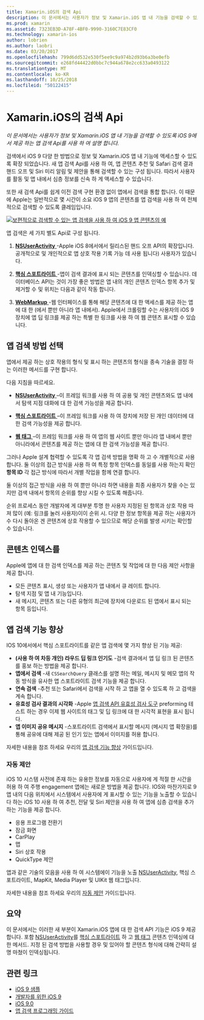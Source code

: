 ```yaml
---
title: Xamarin.iOS의 검색 Api
description: 이 문서에서는 사용자가 정보 및 Xamarin.iOS 앱 내 기능을 검색할 수 있도록 iOS 9에서 제공 하는 새 앱 검색 Api를 사용 하 여 설명 합니다.
ms.prod: xamarin
ms.assetid: 7323EB3D-A78F-4BF0-9990-3160C7E83CF0
ms.technology: xamarin-ios
author: lobrien
ms.author: laobri
ms.date: 03/20/2017
ms.openlocfilehash: 799d6dd532e530f5ee9c9a974b2d93b6a3be0efb
ms.sourcegitcommit: e268fd44422d0bbc7c944a678e2cc633a0493122
ms.translationtype: MT
ms.contentlocale: ko-KR
ms.lasthandoff: 10/25/2018
ms.locfileid: "50122415"
---
```

# <a name="search-apis-in-xamarinios"></a>Xamarin.iOS의 검색 Api

_이 문서에서는 사용자가 정보 및 Xamarin.iOS 앱 내 기능을 검색할 수 있도록 iOS 9에서 제공 하는 앱 검색 Api를 사용 하 여 설명 합니다._

검색에서 iOS 9 다양 한 방법으로 정보 및 Xamarin.iOS 앱 내 기능에 액세스할 수 있도록 확장 되었습니다. 새 앱 검색 Api를 사용 하 여, 앱 콘텐츠 추천 및 Safari 검색 결과 핸드 오프 및 Siri 미리 알림 및 제안을 통해 검색할 수 있는 구성 됩니다. 따라서 사용자를 활동 및 앱 내에서 심층 정보를 신속 하 게 액세스할 수 있습니다.

또한 새 검색 Api를 쉽게 이전 검색 구현 환경 없이 앱에서 검색을 통합 합니다. 이 때문에 Apple는 일반적으로 몇 시간이 소요 iOS 9 앱의 콘텐츠를 앱 검색을 사용 하 여 전체적으로 검색할 수 있도록 클레임입니다.

[![](images/intro01.png "보편적으로 검색할 수 있는 앱 검색을 사용 하 여 iOS 9 앱 콘텐츠의 예")](images/intro01.png#lightbox)

앱 검색은 세 가지 별도 Api로 구성 됩니다.

1. [**NSUserActivity** ](nsuseractivity.md) -Apple iOS 8에서에서 릴리스된 핸드 오프 API의 확장입니다. 공개적으로 및 개인적으로 앱 상호 작용 기록 가능 데 사용 됩니다) 사용자가 있습니다.

2. [**핵심 스포트라이트** ](corespotlight.md) -앱이 검색 결과에 표시 되는 콘텐츠를 인덱싱할 수 있습니다. 데이터베이스 API는 것이 가장 좋은 방법은 앱 내의 개인 콘텐츠 인덱스 항목 추가 및 제거할 수 및 위치는 다음과 같이 작동 합니다.

3. [**WebMarkup** ](web-markup.md) -웹 인터페이스를 통해 해당 콘텐츠에 대 한 액세스를 제공 하는 앱에 대 한 (에서 뿐만 아니라 앱 내에서). Apple에서 크롤링할 수는 사용자의 iOS 9 장치에 앱 딥 링크를 제공 하는 특별 한 링크를 사용 하 여 웹 콘텐츠 표시할 수 있습니다.

## <a name="selecting-an-app-search-approach"></a>앱 검색 방법 선택

앱에서 제공 하는 상호 작용의 형식 및 표시 하는 콘텐츠의 형식을 종속 기술을 결정 하는 이러한 메서드를 구현 합니다.

다음 지침을 따르세요.

- [**NSUserActivity** ](nsuseractivity.md) –이 프레임 워크를 사용 하 여 공용 및 개인 콘텐츠와도 앱 내에서 탐색 지점 대화에 대 한 검색 가능성을 제공 합니다.

- [**핵심 스포트라이트** ](corespotlight.md) –이 프레임 워크를 사용 하 여 장치에 저장 된 개인 데이터에 대 한 검색 가능성을 제공 합니다.

- [**웹 태그** ](web-markup.md) –이 프레임 워크를 사용 하 여 앱의 웹 사이트 뿐만 아니라 앱 내에서 뿐만 아니라에서 콘텐츠를 제공 하는 앱에 대 한 검색 가능성을 제공 합니다.

그러나 Apple 설계 협력할 수 있도록 각 앱 검색 방법을 명확 하 고 수 개별적으로 사용 합니다. 둘 이상의 접근 방식을 사용 하 여 특정 항목 인덱스를 동일를 사용 하는지 확인 **항목 ID** 각 접근 방식에 따라서 개별 작업을 함께 연결 합니다.

둘 이상의 접근 방식을 사용 하 여 뿐만 아니라 하면 내용을 최종 사용자가 찾을 수는 있지만 검색 내에서 항목의 순위를 향상 시킬 수 있도록 해줍니다.

순위 프로세스 동안 개발자에 게 대부분 투명 한 사용자 지정된 된 항목과 상호 작용 따져 많이 (예: 링크를 눌러 사용자)이이 순위 시.
다양 한 정보 항목을 제공 하는 사용자가 수 다시 돌아온 겐 콘텐츠에 상호 작용할 수 있으므로 해당 순위를 발생 시키는 확인할 수 있습니다.

## <a name="what-content-to-index"></a>콘텐츠 인덱스를

Apple에 앱에 대 한 검색 인덱스를 제공 하는 콘텐츠 및 작업에 대 한 다음 제안 사항을 제공 합니다.

 - 모든 콘텐츠 표시, 생성 또는 사용자가 앱 내에서 큐 레이트 합니다.
 - 탐색 지점 및 앱 내 기능입니다.
 - 새 메시지, 콘텐츠 또는 다른 유형의 최근에 장치에 다운로드 된 앱에서 표시 되는 항목 등입니다.

## <a name="app-search-enhancements"></a>앱 검색 기능 향상

IOS 10에서에서 핵심 스포트라이트를 같은 앱 검색에 몇 가지 향상 된 기능 제공:

- **(사용 하 여 차등 개인) 라우드 딥 링크 인기도** -검색 결과에서 앱 딥 링크 된 콘텐츠를 홍보 하는 방법을 제공 합니다.
- **앱에서 검색** -새 `CSSearchQuery` 클래스를 설명 하는 메일, 메시지 및 메모 앱의 작동 방식을 유사한 앱 스포트라이트 검색 기능을 제공 합니다.
- **연속 검색** -추천 또는 Safari에서 검색을 시작 하 고 앱을 열 수 있도록 하 고 검색을 계속 합니다.
- **유효성 검사 결과의 시각화** -Apple [앱 검색 API 유효성 검사 도구](https://search.developer.apple.com/appsearch-validation-tool) preforming 테스트 하는 경우 이제 웹 사이트의 태그 및 딥 링크에 대 한 시각적 표현을 표시 됩니다.
- **앱 이미지 공유 메시지** -스포트라이트 검색에서 표시할 메시지 (메시지 앱 확장을)를 통해 공유에 대해 제공 된 인기 있는 앱에서 이미지를 허용 합니다.

자세한 내용을 참조 하세요 우리의 [앱 검색 기능 향상](~/ios/platform/search/app-search-enhancements.md) 가이드입니다.

### <a name="proactive-suggestions"></a>자동 제안

iOS 10 시스템 사전에 존재 하는 유용한 정보를 자동으로 사용자에 게 적절 한 시간을 허용 하 여 주행 engagement 앱에는 새로운 방법을 제공 합니다. IOS와 마찬가지로 9 앱 내의 다음 위치에서 시스템에서 사용자에 게 표시할 수 있는 기능을 노출할 수 있습니다 하는 iOS 10 사용 하 여 추천, 전달 및 Siri 제안을 사용 하 여 앱에 심층 검색을 추가 하는 기능을 제공 합니다.

- 응용 프로그램 전환기
- 잠금 화면
- CarPlay
- 맵
- Siri 상호 작용
- QuickType 제안 

앱과 같은 기술의 모음을 사용 하 여 시스템에이 기능을 노출 [NSUserActivity](https://developer.xamarin.com/api/type/Foundation.NSUserActivity/), 핵심 스포트라이트, MapKit, Media Player 및 UIKit 웹 태그입니다.

자세한 내용을 참조 하세요 우리의 [자동 제안](~/ios/platform/search/proactive-suggestions.md) 가이드입니다.

## <a name="summary"></a>요약

이 문서에서는 이러한 새 부분이 Xamarin.iOS 앱에 대 한 검색 API 기능은 iOS 9 제공 합니다. 포함 [NSUserActivity](nsuseractivity.md)를 [핵심 스포트라이트](corespotlight.md) 하 고 [웹 태그](web-markup.md) 콘텐츠 인덱싱에 대 한 메서드. 지정 된 검색 방법을 사용할 경우 및 있어야 할 콘텐츠 형식에 대해 간략히 설명 마쳤이 인덱싱됩니다.



## <a name="related-links"></a>관련 링크

- [iOS 9 샘플](https://developer.xamarin.com/samples/ios/iOS9/)
- [개발자를 위한 iOS 9](https://developer.apple.com/ios/pre-release/)
- [iOS 9.0](https://developer.apple.com/library/prerelease/ios/releasenotes/General/WhatsNewIniOS/Articles/iOS9.html)
- [앱 검색 프로그래밍 가이드](https://developer.apple.com/library/prerelease/ios/documentation/General/Conceptual/AppSearch/index.html#//apple_ref/doc/uid/TP40016308)
